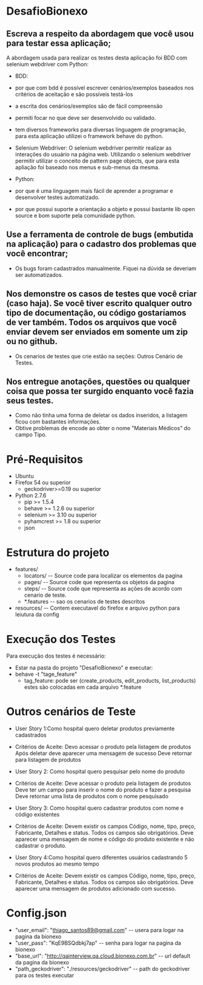 # DesafioBionexo

## Escreva a respeito da abordagem que você usou para testar essa aplicação;
A abordagem usada para realizar os testes desta aplicação foi BDD com selenium webdriver com Python: 
* BDD: 
 * por que com bdd é possível escrever cenários/exemplos baseados nos critérios de aceitação e são possíveis testá-los
 * a escrita dos cenários/exemplos são de fácil compreensão
 * permiti focar no que deve ser desenvolvido ou validado. 
 * tem diversos frameworks para diversas linguagem de programação, para esta aplicação utilizei o framework behave do python. 

* Selenium Webdriver: O selenium webdriver permitir realizar as interações do usuário na página web. Utilizando o selenium webdriver permitir utilizar o conceito de pattern page objects, que para esta apliação foi baseado nos menus e sub-menus da mesma.

* Python: 
 * por que é uma linguagem mais fácil de aprender a programar e desenvolver testes automatizado.
 * por que possui suporte a orientação a objeto e possui bastante lib open source e bom suporte pela comunidade python.

## Use a ferramenta de controle de bugs (embutida na aplicação) para o cadastro dos problemas que você encontrar;
* Os bugs foram cadastrados manualmente. Fiquei na dúvida se deveriam ser automatizados.

## Nos demonstre os casos de testes que você criar (caso haja). Se você tiver escrito qualquer outro tipo de documentação, ou código gostaríamos de ver também. Todos os arquivos que você enviar devem ser enviados em somente um zip ou no github.

* Os cenarios de testes que crie estão na seções: Outros Cenário de Testes. 

## Nos entregue anotações, questões ou qualquer coisa que possa ter surgido enquanto você fazia seus testes.
 * Como não tinha uma forma de deletar os dados inseridos, a listagem ficou com bastantes informações.
 * Obtive problemas de encode ao obter o nome "Materiais Médicos" do campo Tipo.


# Pré-Requisitos
* Ubuntu
* Firefox 54 ou superior
  * geckodriver>=0.19 ou superior
* Python 2.7.6
  * pip >= 1.5.4
  * behave >= 1.2.6 ou superior
  * selenium >= 3.10 ou superior
  * pyhamcrest >= 1.8 ou superior
  * json


# Estrutura do projeto
* features/
    * locators/ -- Source code  para localizar os elementos da pagina
    * pages/ -- Source code que representa os objetos da pagina
    * steps/ -- Source code que representa as ações de acordo com cenario de teste.
    * *.features -- sao os cenarios de testes descritos
* resources/ -- Contem executavel do firefox e arquivo python para leiutura da config

# Execução dos Testes
Para execução dos testes é necessário:
* Estar na pasta do projeto "DesafioBionexo" e executar:
 * behave -t "tage_feature"
    * tag_feature: pode ser (create_products, edit_products, list_products) estes são colocadas em cada arquivo *.feature

# Outros cenários de Teste

* User Story 1:Como hospital quero deletar produtos previamente cadastrados
 * Critérios de Aceite:
  Devo acessar o produto pela listagem de produtos
  Após deletar deve aparecer uma mensagem de sucesso
  Deve retornar para listagem de produtos

* User Story 2: Como hospital quero pesquisar pelo nome do produto
 * Critérios de Aceite:
  Deve acessar o produto pela listagem de produtos
  Deve ter um campo para inserir o nome do produto e fazer a pesquisa
  Deve retornar uma lista de produtos com o nome pesquisado

* User Story 3: Como hospital quero cadastrar produtos com nome e código existentes
 * Critérios de Aceite:
  Devem existir os campos Código, nome, tipo, preço, Fabricante, Detalhes e status.
  Todos os campos são obrigatórios.
  Deve aparecer uma mensagem de nome e código do produto existente e não cadastrar o produto.

* User Story 4:Como hospital quero diferentes usuários cadastrando 5 novos produtos ao mesmo tempo
 * Critérios de Aceite:
  Devem existir os campos Código, nome, tipo, preço, Fabricante, Detalhes e status.
  Todos os campos são obrigatórios.
  Deve aparecer uma mensagem de produtos adicionado com sucesso.


# Config.json

* "user_email": "thiago_santos89@gmail.com" -- usera para logar na pagina da bionexo
* "user_pass": "KqE9BSQdbkj7ap" -- senha para logar na pagina da bionexo
* "base_url": "http://qainterview.qa.cloud.bionexo.com.br" -- url default da pagina da bionexo
* "path_geckodriver": "./resources/geckodriver" -- path do geckodriver para os testes executar
